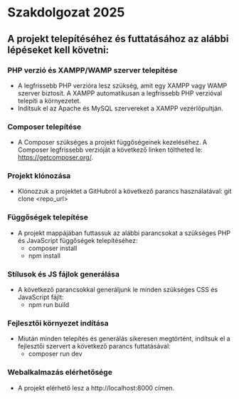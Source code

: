 # Szakdolgozat 2025

## A projekt telepítéséhez és futtatásához az alábbi lépéseket kell követni:

### PHP verzió és XAMPP/WAMP szerver telepítése
- A legfrissebb PHP verzióra lesz szükség, amit egy XAMPP vagy WAMP szerver biztosít. A XAMPP automatikusan a legfrissebb PHP verzióval telepíti a környezetet.
- Indítsuk el az Apache és MySQL szervereket a XAMPP vezérlőpultján.

### Composer telepítése
- A Composer szükséges a projekt függőségeinek kezeléséhez. A Composer legfrissebb verzióját a következő linken töltheted le: https://getcomposer.org/.

### Projekt klónozása
- Klónozzuk a projektet a GitHubról a következő parancs használatával: git clone <repo_url>

### Függőségek telepítése
- A projekt mappájában futtassuk az alábbi parancsokat a szükséges PHP és JavaScript függőségek telepítéséhez:
  - composer install
  - npm install

### Stílusok és JS fájlok generálása
- A következő parancsokkal generáljunk le minden szükséges CSS és JavaScript fájlt:
  - npm run build

### Fejlesztői környezet indítása
- Miután minden telepítés és generálás sikeresen megtörtént, indítsuk el a fejlesztői szervert a következő parancs futtatásával:
  - composer run dev

### Webalkalmazás elérhetősége
- A projekt elérhető lesz a http://localhost:8000 címen.
